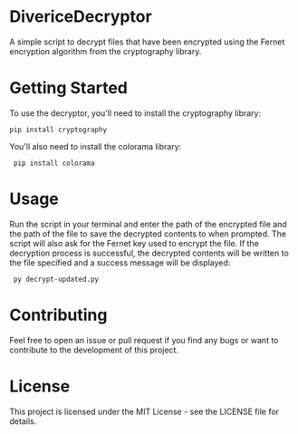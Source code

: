 # DivericeDecryptor
A simple script to decrypt files that have been encrypted using the Fernet encryption algorithm from the cryptography library.
# Getting Started
To use the decryptor, you'll need to install the cryptography library:
  
    pip install cryptography
You'll also need to install the colorama library:
     
     pip install colorama
# Usage
Run the script in your terminal and enter the path of the encrypted file and the path of the file to save the decrypted contents to when prompted. The script will also ask for the Fernet key used to encrypt the file. If the decryption process is successful, the decrypted contents will be written to the file specified and a success message will be displayed:

     py decrypt-updated.py
     
# Contributing
Feel free to open an issue or pull request if you find any bugs or want to contribute to the development of this project.
# License
This project is licensed under the MIT License - see the LICENSE file for details.


